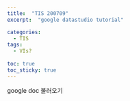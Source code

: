 ```yaml
---
title:  "TIS 200709"
excerpt:  "google datastudio tutorial"

categories:
  - TIS
tags:
  - VIs?
  
toc: true
toc_sticky: true
---
```


google doc 불러오기

